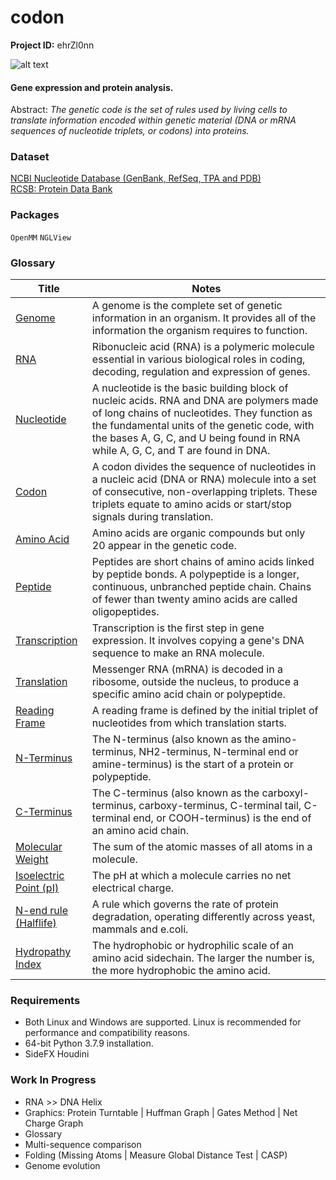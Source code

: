 # codon

**Project ID:** ehrZl0nn

![alt text](https://github.com/epochlab/CODONEXPR/blob/main/sample.png)

#### Gene expression and protein analysis.
Abstract: *The genetic code is the set of rules used by living cells to translate information encoded within genetic material (DNA or mRNA sequences of nucleotide triplets, or codons) into proteins.*

### Dataset
[NCBI Nucleotide Database (GenBank, RefSeq, TPA and PDB)](https://www.ncbi.nlm.nih.gov/nuccore/)<br />
[RCSB: Protein Data Bank](https://www.rcsb.org)

### Packages
`OpenMM` `NGLView`

### Glossary
Title | Notes
------- | -------
[Genome](https://en.wikipedia.org/wiki/Genome) | A genome is the complete set of genetic information in an organism. It provides all of the information the organism requires to function.
[RNA](https://en.wikipedia.org/wiki/RNA) | Ribonucleic acid (RNA) is a polymeric molecule essential in various biological roles in coding, decoding, regulation and expression of genes.
[Nucleotide](https://en.wikipedia.org/wiki/Nucleotide) | A nucleotide is the basic building block of nucleic acids. RNA and DNA are polymers made of long chains of nucleotides. They function as the fundamental units of the genetic code, with the bases A, G, C, and U being found in RNA while A, G, C, and T are found in DNA.
[Codon](https://en.wikipedia.org/wiki/Genetic_code) | A codon divides the sequence of nucleotides in a nucleic acid (DNA or RNA) molecule into a set of consecutive, non-overlapping triplets. These triplets equate to amino acids or start/stop signals during translation.
[Amino Acid](https://en.wikipedia.org/wiki/Amino_acid) | Amino acids are organic compounds but only 20 appear in the genetic code.
[Peptide](https://en.wikipedia.org/wiki/Peptide) | Peptides are short chains of amino acids linked by peptide bonds. A polypeptide is a longer, continuous, unbranched peptide chain. Chains of fewer than twenty amino acids are called oligopeptides.
[Transcription](https://en.wikipedia.org/wiki/Transcription_(biology)) | Transcription is the first step in gene expression. It involves copying a gene's DNA sequence to make an RNA molecule.
[Translation](https://en.wikipedia.org/wiki/Translation) | Messenger RNA (mRNA) is decoded in a ribosome, outside the nucleus, to produce a specific amino acid chain or polypeptide.
[Reading Frame](https://en.wikipedia.org/wiki/Reading_frame) | A reading frame is defined by the initial triplet of nucleotides from which translation starts.
[N-Terminus](https://en.wikipedia.org/wiki/N-terminus) | The N-terminus (also known as the amino-terminus, NH2-terminus, N-terminal end or amine-terminus) is the start of a protein or polypeptide.
[C-Terminus](https://en.wikipedia.org/wiki/C-terminus) | The C-terminus (also known as the carboxyl-terminus, carboxy-terminus, C-terminal tail, C-terminal end, or COOH-terminus) is the end of an amino acid chain.
[Molecular Weight](https://en.wikipedia.org/wiki/Molecular_mass) | The sum of the atomic masses of all atoms in a molecule.
[Isoelectric Point (pI)](https://en.wikipedia.org/wiki/Isoelectric_point) | The pH at which a molecule carries no net electrical charge.
[N-end rule (Halflife)](https://en.wikipedia.org/wiki/N-end_rule) | A rule which governs the rate of protein degradation, operating differently across yeast, mammals and e.coli.
[Hydropathy Index](https://en.wikipedia.org/wiki/Hydrophobicity_scales) | The hydrophobic or hydrophilic scale of an amino acid sidechain. The larger the number is, the more hydrophobic the amino acid.

### Requirements
- Both Linux and Windows are supported. Linux is recommended for performance and compatibility reasons.
- 64-bit Python 3.7.9 installation.
- SideFX Houdini

### Work In Progress
- RNA >> DNA Helix
- Graphics: Protein Turntable | Huffman Graph | Gates Method | Net Charge Graph
- Glossary
- Multi-sequence comparison
- Folding (Missing Atoms | Measure Global Distance Test | CASP)
- Genome evolution
